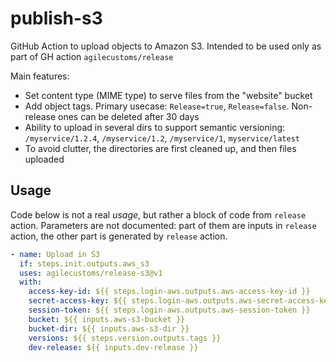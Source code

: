 # publish-s3

GitHub Action to upload objects to Amazon S3.
Intended to be used only as part of GH action `agilecustoms/release`

Main features:
- Set content type (MIME type) to serve files from the "website" bucket
- Add object tags. Primary usecase: `Release=true`, `Release=false`. Non-release ones can be deleted after 30 days
- Ability to upload in several dirs to support semantic versioning: `/myservice/1.2.4`, `/myservice/1.2`, `/myservice/1`, `myservice/latest`
- To avoid clutter, the directories are first cleaned up, and then files uploaded

## Usage

Code below is not a real _usage_, but rather a block of code from `release` action.
Parameters are not documented: part of them are inputs in `release` action, the other part is generated by `release` action.
```yaml
- name: Upload in S3
  if: steps.init.outputs.aws_s3
  uses: agilecustoms/release-s3@v1
  with:
    access-key-id: ${{ steps.login-aws.outputs.aws-access-key-id }}
    secret-access-key: ${{ steps.login-aws.outputs.aws-secret-access-key }}
    session-token: ${{ steps.login-aws.outputs.aws-session-token }}
    bucket: ${{ inputs.aws-s3-bucket }}
    bucket-dir: ${{ inputs.aws-s3-dir }}
    versions: ${{ steps.version.outputs.tags }}
    dev-release: ${{ inputs.dev-release }}
```
